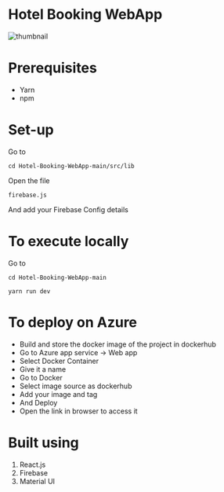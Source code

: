# Hotel Booking WebApp

![thumbnail](https://github.com/Hexton09/Cloud_Performance_tuning/assets/98824774/68501708-458a-4943-af6c-bc9c1b8cbaca)
# Prerequisites
* Yarn
* npm

# Set-up
Go to
````
cd Hotel-Booking-WebApp-main/src/lib
````
Open the file
````
firebase.js
````
And add your Firebase Config details

# To execute locally
Go to
````
cd Hotel-Booking-WebApp-main
````
````
yarn run dev
````
# To deploy on Azure
* Build and store the docker image of the project in dockerhub
* Go to Azure app service -> Web app
* Select Docker Container
* Give it a name
* Go to Docker
* Select image source as dockerhub
* Add your image and tag
* And Deploy
* Open the link in browser to access it

# Built using

1. React.js
2. Firebase
3. Material UI


